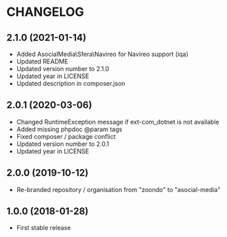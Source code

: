 # CHANGELOG

## 2.1.0 (2021-01-14)

- Added AsocialMedia\Sfera\Navireo for Navireo support (iqa)
- Updated README
- Updated version number to 2.1.0
- Updated year in LICENSE
- Updated description in composer.json

## 2.0.1 (2020-03-06)

- Changed RuntimeException message if ext-com_dotnet is not available
- Added missing phpdoc @param tags
- Fixed composer / package conflict
- Updated version number to 2.0.1
- Updated year in LICENSE

## 2.0.0 (2019-10-12)

- Re-branded repository / organisation from "zoondo" to "asocial-media"

## 1.0.0 (2018-01-28)

- First stable release
